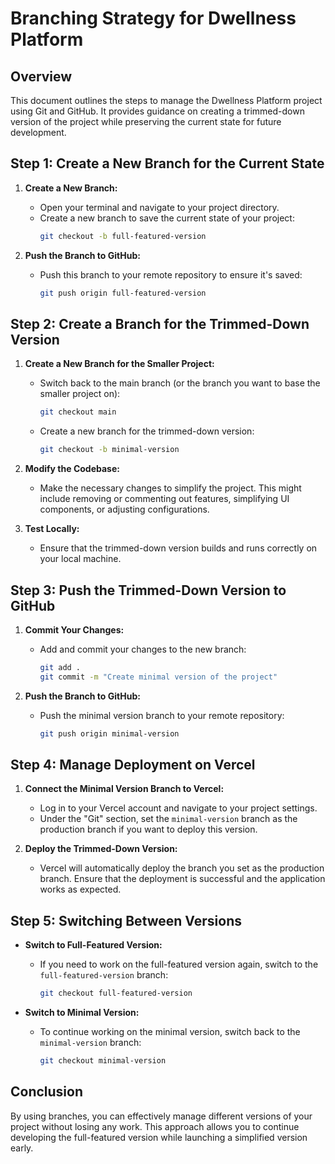 # Branching Strategy for Dwellness Platform

## Overview

This document outlines the steps to manage the Dwellness Platform project using Git and GitHub. It provides guidance on creating a trimmed-down version of the project while preserving the current state for future development.

## Step 1: Create a New Branch for the Current State

1. **Create a New Branch:**
   - Open your terminal and navigate to your project directory.
   - Create a new branch to save the current state of your project:
     ```bash
     git checkout -b full-featured-version
     ```

2. **Push the Branch to GitHub:**
   - Push this branch to your remote repository to ensure it's saved:
     ```bash
     git push origin full-featured-version
     ```

## Step 2: Create a Branch for the Trimmed-Down Version

1. **Create a New Branch for the Smaller Project:**
   - Switch back to the main branch (or the branch you want to base the smaller project on):
     ```bash
     git checkout main
     ```
   - Create a new branch for the trimmed-down version:
     ```bash
     git checkout -b minimal-version
     ```

2. **Modify the Codebase:**
   - Make the necessary changes to simplify the project. This might include removing or commenting out features, simplifying UI components, or adjusting configurations.

3. **Test Locally:**
   - Ensure that the trimmed-down version builds and runs correctly on your local machine.

## Step 3: Push the Trimmed-Down Version to GitHub

1. **Commit Your Changes:**
   - Add and commit your changes to the new branch:
     ```bash
     git add .
     git commit -m "Create minimal version of the project"
     ```

2. **Push the Branch to GitHub:**
   - Push the minimal version branch to your remote repository:
     ```bash
     git push origin minimal-version
     ```

## Step 4: Manage Deployment on Vercel

1. **Connect the Minimal Version Branch to Vercel:**
   - Log in to your Vercel account and navigate to your project settings.
   - Under the "Git" section, set the `minimal-version` branch as the production branch if you want to deploy this version.

2. **Deploy the Trimmed-Down Version:**
   - Vercel will automatically deploy the branch you set as the production branch. Ensure that the deployment is successful and the application works as expected.

## Step 5: Switching Between Versions

- **Switch to Full-Featured Version:**
  - If you need to work on the full-featured version again, switch to the `full-featured-version` branch:
    ```bash
    git checkout full-featured-version
    ```

- **Switch to Minimal Version:**
  - To continue working on the minimal version, switch back to the `minimal-version` branch:
    ```bash
    git checkout minimal-version
    ```

## Conclusion

By using branches, you can effectively manage different versions of your project without losing any work. This approach allows you to continue developing the full-featured version while launching a simplified version early.
